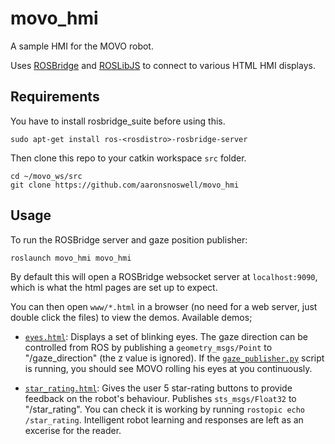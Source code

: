 # movo_hmi

A sample HMI for the MOVO robot.

Uses [ROSBridge](https://wiki.ros.org/rosbridge_suite) and
[ROSLibJS](https://github.com/RobotWebTools/roslibjs) to connect to various
HTML HMI displays.

## Requirements

You have to install rosbridge_suite before using this.

```
sudo apt-get install ros-<rosdistro>-rosbridge-server
```

Then clone this repo to your catkin workspace `src` folder.

```
cd ~/movo_ws/src
git clone https://github.com/aaronsnoswell/movo_hmi
```

## Usage

To run the ROSBridge server and gaze position publisher:

```
roslaunch movo_hmi movo_hmi
```

By default this will open a ROSBridge websocket server at `localhost:9090`,
which is what the html pages are set up to expect.

You can then open `www/*.html` in a browser (no need for a web server, just
double click the files) to view the demos. Available demos;

 * [`eyes.html`](www/eyes.html): Displays a set of blinking eyes.
   The gaze direction can be controlled from ROS by publishing a
   `geometry_msgs/Point` to "/gaze_direction" (the z value is ignored). If the
   [`gaze_publisher.py`](scripts/gaze_publisher.py) script is
   running, you should see MOVO rolling his eyes at you continuously.

 * [`star_rating.html`](www/star_rating.html): Gives the user 5
   star-rating buttons to provide feedback on the robot's behaviour. Publishes
   `sts_msgs/Float32` to "/star_rating". You can check it is working by
   running `rostopic echo /star_rating`. Intelligent robot learning and
   responses are left as an excerise for the reader.
